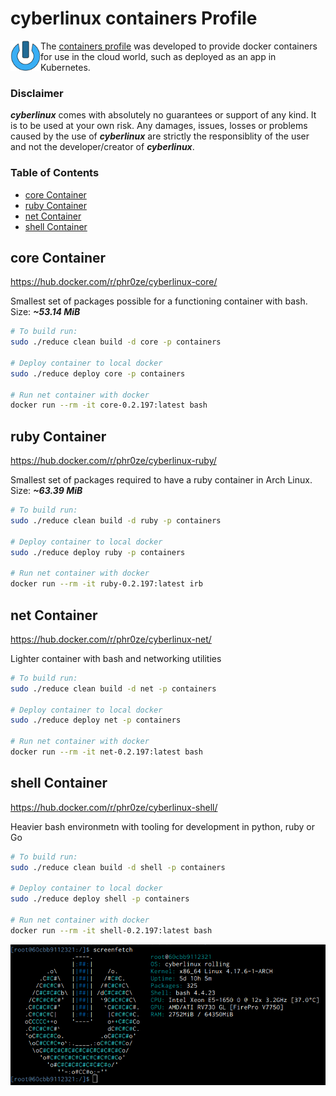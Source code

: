 # cyberlinux containers Profile
<img align="left" width="48" height="48" src="https://raw.githubusercontent.com/phR0ze/cyberlinux/master/art/logo_256x256.png">

The [containers profile](containers.md) was developed to provide docker containers for use in the
cloud world, such as deployed as an app in Kubernetes.

### Disclaimer
***cyberlinux*** comes with absolutely no guarantees or support of any kind. It is to be used at
your own risk.  Any damages, issues, losses or problems caused by the use of ***cyberlinux*** are
strictly the responsiblity of the user and not the developer/creator of ***cyberlinux***.

### Table of Contents
* [core Container](#core-container)
* [ruby Container](#ruby-container)
* [net Container](#net-container)
* [shell Container](#shell-container)

## core Container <a name="core-container"/></a>
https://hub.docker.com/r/phr0ze/cyberlinux-core/

Smallest set of packages possible for a functioning container with bash. Size: ***~53.14 MiB***
```bash
# To build run:
sudo ./reduce clean build -d core -p containers

# Deploy container to local docker
sudo ./reduce deploy core -p containers

# Run net container with docker
docker run --rm -it core-0.2.197:latest bash
```

## ruby Container <a name="ruby-container"/></a>
https://hub.docker.com/r/phr0ze/cyberlinux-ruby/

Smallest set of packages required to have a ruby container in Arch Linux. Size: ***~63.39 MiB***
```bash
# To build run:
sudo ./reduce clean build -d ruby -p containers

# Deploy container to local docker
sudo ./reduce deploy ruby -p containers

# Run net container with docker
docker run --rm -it ruby-0.2.197:latest irb
```

## net Container <a name="net-container"/></a>
https://hub.docker.com/r/phr0ze/cyberlinux-net/

Lighter container with bash and networking utilities
```bash
# To build run:
sudo ./reduce clean build -d net -p containers

# Deploy container to local docker
sudo ./reduce deploy net -p containers

# Run net container with docker
docker run --rm -it net-0.2.197:latest bash
```

## shell Container <a name="shell-container"/></a>
https://hub.docker.com/r/phr0ze/cyberlinux-shell/

Heavier bash environmetn with tooling for development in python, ruby or Go
```bash
# To build run:
sudo ./reduce clean build -d shell -p containers

# Deploy container to local docker
sudo ./reduce deploy shell -p containers

# Run net container with docker
docker run --rm -it shell-0.2.197:latest bash
```

![shell container](../docs/images/shell-container.jpg)
